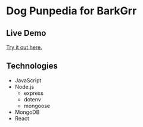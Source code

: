 # Dog Punpedia for BarkGrr

## Live Demo
[Try it out here.](socialmediahelper.herokuapp.com/)

## Technologies
* JavaScript
* Node.js
    * express
    * dotenv
    * mongoose
* MongoDB
* React
